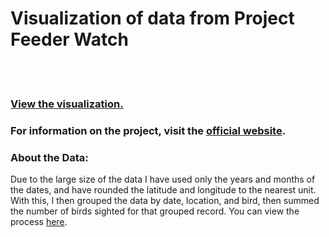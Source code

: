 # Visualization of data from Project Feeder Watch
<br></br>

### [View the visualization.](https://app.powerbi.com/view?r=eyJrIjoiOTZjNjE3YTQtOGNjZC00ZDFlLWI0ZGYtY2MzZDVmZDdjYzY5IiwidCI6IjEzZWNmZjM1LTM2NDAtNGIwYi1iZTA2LTAxYTUzMWMyZWNmNCJ9&pageName=ReportSection)

### For information on the project, visit the [official website](https://feederwatch.org/).

### About the Data:

Due to the large size of the data I have used only the years and months of the dates, and have rounded the latitude and longitude to the nearest unit.  With this, I then grouped the data by date, location, and bird, then summed the number of birds sighted for that grouped record. You can view the process [here](https://github.com/OwenBrush/feederwatch_visualization/blob/main/data_prep.ipynb).
